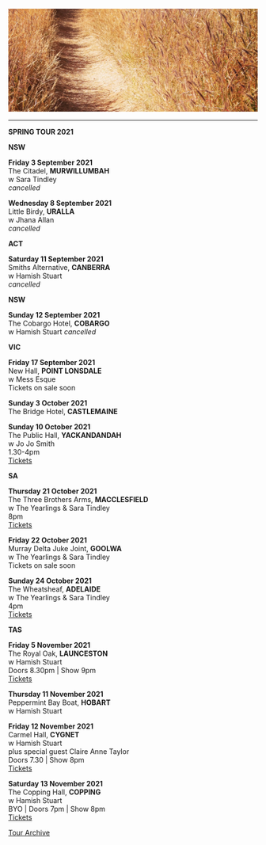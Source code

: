 ![](data/image/news/tourbanner2.jpg)

* * * * *
**SPRING TOUR 2021**

**NSW**

**Friday 3 September 2021**\
The Citadel, **MURWILLUMBAH**\
w Sara Tindley\
*cancelled*

**Wednesday 8 September 2021**\
Little Birdy, **URALLA**\
w Jhana Allan\
*cancelled*

**ACT**

**Saturday 11 September 2021**\
Smiths Alternative, **CANBERRA**\
w Hamish Stuart\
*cancelled* 

**NSW**

**Sunday 12 September 2021**\
The Cobargo Hotel, **COBARGO**\
w Hamish Stuart
*cancelled* 

**VIC**

**Friday 17 September 2021**\
New Hall, **POINT LONSDALE**\
w Mess Esque\
Tickets on sale soon

**Sunday 3 October 2021**\
The Bridge Hotel, **CASTLEMAINE**

**Sunday 10 October 2021**\
The Public Hall, **YACKANDANDAH**\
w Jo Jo Smith\
1.30-4pm\
[Tickets](http://www.trybooking.com/BTRSF)

**SA**

**Thursday 21 October 2021**\
The Three Brothers Arms, **MACCLESFIELD**\
w The Yearlings & Sara Tindley\
8pm\
[Tickets](http://www.trybooking.com/BTPBX)

**Friday 22 October 2021**\
Murray Delta Juke Joint, **GOOLWA**\
w The Yearlings & Sara Tindley\
Tickets on sale soon

**Sunday 24 October 2021**\
The Wheatsheaf, **ADELAIDE**\
w The Yearlings & Sara Tindley\
4pm\
[Tickets](http://www.trybooking.com/BTSFF)

**TAS**

**Friday 5 November 2021**\
The Royal Oak, **LAUNCESTON**\
w Hamish Stuart\
Doors 8.30pm | Show 9pm\
[Tickets](https://royaloakhotel.oztix.com.au/outlet/event/1ba89cae-9dfa-4dc5-b21a-47efb9625273) 

**Thursday 11 November 2021**\
Peppermint Bay Boat, **HOBART**\
w Hamish Stuart

**Friday 12 November 2021**\
Carmel Hall, **CYGNET**\
w Hamish Stuart\
plus special guest Claire Anne Taylor\
Doors 7.30 | Show 8pm\
[Tickets](http://www.trybooking.com/BTHHN)

**Saturday 13 November 2021**\
The Copping Hall, **COPPING**\
w Hamish Stuart\
BYO | Doors 7pm | Show 8pm\
[Tickets](http://www.trybooking.com/BTIKR) 

[Tour Archive](tour/archive)
